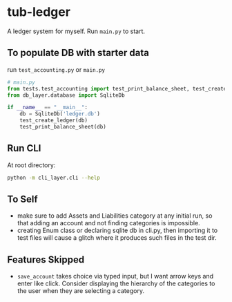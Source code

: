 # tub-ledger
A ledger system for myself. Run `main.py` to start.

## To populate DB with starter data
run `test_accounting.py` or `main.py`
```python
# main.py
from tests.test_accounting import test_print_balance_sheet, test_create_ledger
from db_layer.database import SqliteDb

if __name__ == "__main__":
    db = SqliteDb('ledger.db')
    test_create_ledger(db)
    test_print_balance_sheet(db)
```

## Run CLI
At root directory:
```bash
python -m cli_layer.cli --help
```

## To Self
- make sure to add Assets and Liabilities category at any initial run, so that adding an account and not finding categories is impossible.
- creating Enum class or declaring sqlite db in cli.py, then importing it to test files will cause a glitch where it produces
such files in the test dir.
## Features Skipped
- `save_account` takes choice via typed input, but I want arrow keys and enter like click.
Consider displaying the hierarchy of the categories to the user when they are selecting a category.